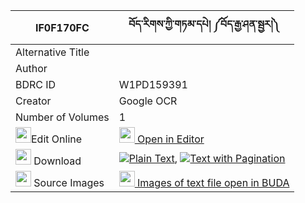 |IF0F170FC|བོད་རིགས་ཀྱི་གཏམ་དཔེ། ༼བོད་རྒྱ་ཤན་སྦྱར།༽ 
| --- | --- 
|Alternative Title |
|Author | 
|BDRC ID | W1PD159391
|Creator | Google OCR
|Number of Volumes| 1
|<img width="25" src="https://img.icons8.com/color/25/000000/edit-property.png">Edit Online| [<img width="25" src="https://avatars.githubusercontent.com/u/45091458?s=200&v=4"> Open in Editor](http://editor.openpecha.org/IF0F170FC)
|<img width="25" src="https://img.icons8.com/fluent/48/000000/download-2.png"/>  Download | [![](https://img.icons8.com/color/20/000000/txt.png)Plain Text](https://github.com/Openpecha/IF0F170FC/releases/download/v2/borik_kyi_tampe_bo_gya_shenjar_plain_IF0F170FC.zip), [![](https://img.icons8.com/color/20/000000/txt.png)Text with Pagination](https://github.com/Openpecha/IF0F170FC/releases/download/v2/borik_kyi_tampe_bo_gya_shenjar_pages_IF0F170FC.zip)
|<img width="25" src="https://img.icons8.com/plasticine/100/000000/pictures-folder.png"/>  Source Images | [<img width="25" src="https://library.bdrc.io/icons/BUDA-small.svg"> Images of text file open in BUDA](https://library.bdrc.io/show/bdr:W1PD159391)
